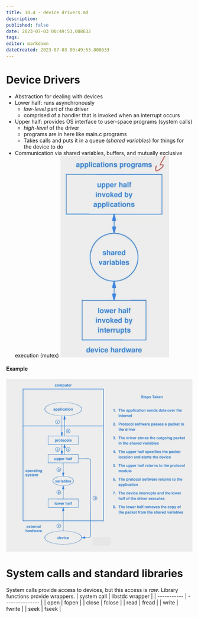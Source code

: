 ```yaml
---
title: 10.4 - device drivers.md
description:
published: false
date: 2023-07-03 00:49:53.008632
tags:
editor: markdown
dateCreated: 2023-07-03 00:49:53.008633
---
```


# Device Drivers
- Abstraction for dealing with devices
- Lower half: runs asynchronously
    - *low-level* part of the driver
    - comprised of a handler that is invoked when an interrupt occurs
- Upper half: provides OS interface to user-space programs (system calls)
    - *high-level* of the driver
    - programs are in here like main.c programs
    - Takes calls and puts it in a queue (*shared variables*) for things for the device to do
- Communication via shared variables, buffers, and mutually exclusive execution (mutex)
![](/images/20221201155642.png)

#### Example
![](/images/20221201205928.png)

# System calls and standard libraries
System calls provide access to devices, but this access is *raw*. Library functions provide wrappers.
| system call | libstdc wrapper |
| ----------- | --------------- |
| open        | fopen           |
| close       | fclose          |
| read        | fread           |
| write       | fwrite          |
| seek        | fseek           |

